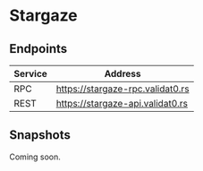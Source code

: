 # Stargaze

## Endpoints

|Service|Address|
|-------|--------|
|RPC|https://stargaze-rpc.validat0.rs|
|REST|https://stargaze-api.validat0.rs|

## Snapshots

Coming soon.
